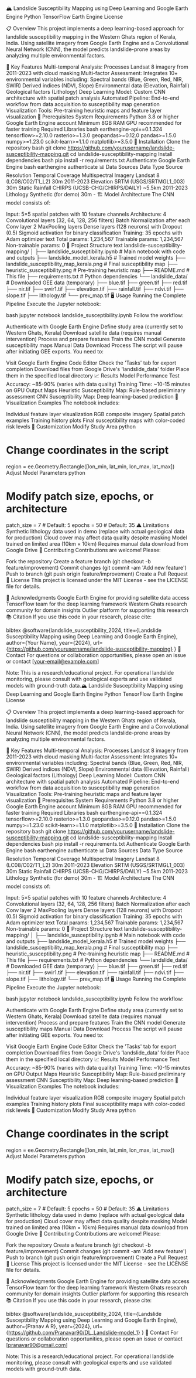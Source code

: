 🏔️ Landslide Susceptibility Mapping using Deep Learning and Google Earth Engine
Python
TensorFlow
Earth Engine
License

📋 Overview
This project implements a deep learning-based approach for landslide susceptibility mapping in the Western Ghats region of Kerala, India. Using satellite imagery from Google Earth Engine and a Convolutional Neural Network (CNN), the model predicts landslide-prone areas by analyzing multiple environmental factors.

🌟 Key Features
Multi-temporal Analysis: Processes Landsat 8 imagery from 2011-2023 with cloud masking
Multi-factor Assessment: Integrates 10+ environmental variables including:
Spectral bands (Blue, Green, Red, NIR, SWIR)
Derived indices (NDVI, Slope)
Environmental data (Elevation, Rainfall)
Geological factors (Lithology)
Deep Learning Model: Custom CNN architecture with spatial patch analysis
Automated Pipeline: End-to-end workflow from data acquisition to susceptibility map generation
Visualization Tools: Pre-training heuristic maps and feature layer visualization
🔧 Prerequisites
System Requirements
Python 3.8 or higher
Google Earth Engine account
Minimum 8GB RAM
GPU recommended for faster training
Required Libraries
bash
earthengine-api==0.1.324
tensorflow>=2.10.0
rasterio>=1.3.0
geopandas>=0.12.0
pandas>=1.5.0
numpy>=1.23.0
scikit-learn>=1.1.0
matplotlib>=3.5.0
🚀 Installation
Clone the repository
bash
git clone https://github.com/yourusername/landslide-susceptibility-mapping.git
cd landslide-susceptibility-mapping
Install dependencies
bash
pip install -r requirements.txt
Authenticate Google Earth Engine
bash
earthengine authenticate
📊 Data Sources
Data Type	Source	Resolution	Temporal Coverage
Multispectral Imagery	Landsat 8 (LC08/C02/T1_L2)	30m	2011-2023
Elevation	SRTM (USGS/SRTMGL1_003)	30m	Static
Rainfall	CHIRPS (UCSB-CHG/CHIRPS/DAILY)	~5.5km	2011-2023
Lithology	Synthetic (for demo)	30m	-
🏗️ Model Architecture
The CNN model consists of:

Input: 5×5 spatial patches with 10 feature channels
Architecture:
4 Convolutional layers (32, 64, 128, 256 filters)
Batch Normalization after each Conv layer
2 MaxPooling layers
Dense layers (128 neurons) with Dropout (0.5)
Sigmoid activation for binary classification
Training: 35 epochs with Adam optimizer
text
Total params: 1,234,567
Trainable params: 1,234,567
Non-trainable params: 0
📁 Project Structure
text
landslide-susceptibility-mapping/
│
├── landslide_susceptibility.ipynb  # Main notebook with code and outputs
├── landslide_model_kerala.h5       # Trained model weights
├── landslide_susceptibility_map_kerala.png  # Final susceptibility map
├── heuristic_susceptibility.png    # Pre-training heuristic map
├── README.md                       # This file
├── requirements.txt               # Python dependencies
└── landslide_data/               # Downloaded GEE data (temporary)
    ├── blue.tif
    ├── green.tif
    ├── red.tif
    ├── nir.tif
    ├── swir1.tif
    ├── elevation.tif
    ├── rainfall.tif
    ├── ndvi.tif
    ├── slope.tif
    ├── lithology.tif
    └── prev_map.tif
🖥️ Usage
Running the Complete Pipeline
Execute the Jupyter notebook:

bash
jupyter notebook landslide_susceptibility.ipynb
Follow the workflow:

Authenticate with Google Earth Engine
Define study area (currently set to Western Ghats, Kerala)
Download satellite data (requires manual intervention)
Process and prepare features
Train the CNN model
Generate susceptibility maps
Manual Data Download Process
The script will pause after initiating GEE exports. You need to:

Visit Google Earth Engine Code Editor
Check the 'Tasks' tab for export completion
Download files from Google Drive's 'landslide_data' folder
Place them in the specified local directory
📈 Results
Model Performance
Test Accuracy: ~85-90% (varies with data quality)
Training Time: ~10-15 minutes on GPU
Output Maps
Heuristic Susceptibility Map: Rule-based preliminary assessment
CNN Susceptibility Map: Deep learning-based prediction
🎨 Visualization Examples
The notebook includes:

Individual feature layer visualization
RGB composite imagery
Spatial patch examples
Training history plots
Final susceptibility maps with color-coded risk levels
🔄 Customization
Modify Study Area
python
# Change coordinates in the script
region = ee.Geometry.Rectangle([lon_min, lat_min, lon_max, lat_max])
Adjust Model Parameters
python
# Modify patch size, epochs, or architecture
patch_size = 7  # Default: 5
epochs = 50     # Default: 35
⚠️ Limitations
Synthetic lithology data used in demo (replace with actual geological data for production)
Cloud cover may affect data quality despite masking
Model trained on limited area (10km × 10km)
Requires manual data download from Google Drive
🤝 Contributing
Contributions are welcome! Please:

Fork the repository
Create a feature branch (git checkout -b feature/improvement)
Commit changes (git commit -am 'Add new feature')
Push to branch (git push origin feature/improvement)
Create a Pull Request
📄 License
This project is licensed under the MIT License - see the LICENSE file for details.

🙏 Acknowledgments
Google Earth Engine for providing satellite data access
TensorFlow team for the deep learning framework
Western Ghats research community for domain insights
Outlier platform for supporting this research
📚 Citation
If you use this code in your research, please cite:

bibtex
@software{landslide_susceptibility_2024,
  title={Landslide Susceptibility Mapping using Deep Learning and Google Earth Engine},
  author={Your Name},
  year={2024},
  url={https://github.com/yourusername/landslide-susceptibility-mapping}
}
📧 Contact
For questions or collaboration opportunities, please open an issue or contact [your-email@example.com]

Note: This is a research/educational project. For operational landslide monitoring, please consult with geological experts and use validated models with ground-truth data.🏔️ Landslide Susceptibility Mapping using Deep Learning and Google Earth Engine
Python
TensorFlow
Earth Engine
License

📋 Overview
This project implements a deep learning-based approach for landslide susceptibility mapping in the Western Ghats region of Kerala, India. Using satellite imagery from Google Earth Engine and a Convolutional Neural Network (CNN), the model predicts landslide-prone areas by analyzing multiple environmental factors.

🌟 Key Features
Multi-temporal Analysis: Processes Landsat 8 imagery from 2011-2023 with cloud masking
Multi-factor Assessment: Integrates 10+ environmental variables including:
Spectral bands (Blue, Green, Red, NIR, SWIR)
Derived indices (NDVI, Slope)
Environmental data (Elevation, Rainfall)
Geological factors (Lithology)
Deep Learning Model: Custom CNN architecture with spatial patch analysis
Automated Pipeline: End-to-end workflow from data acquisition to susceptibility map generation
Visualization Tools: Pre-training heuristic maps and feature layer visualization
🔧 Prerequisites
System Requirements
Python 3.8 or higher
Google Earth Engine account
Minimum 8GB RAM
GPU recommended for faster training
Required Libraries
bash
earthengine-api==0.1.324
tensorflow>=2.10.0
rasterio>=1.3.0
geopandas>=0.12.0
pandas>=1.5.0
numpy>=1.23.0
scikit-learn>=1.1.0
matplotlib>=3.5.0
🚀 Installation
Clone the repository
bash
git clone https://github.com/yourusername/landslide-susceptibility-mapping.git
cd landslide-susceptibility-mapping
Install dependencies
bash
pip install -r requirements.txt
Authenticate Google Earth Engine
bash
earthengine authenticate
📊 Data Sources
Data Type	Source	Resolution	Temporal Coverage
Multispectral Imagery	Landsat 8 (LC08/C02/T1_L2)	30m	2011-2023
Elevation	SRTM (USGS/SRTMGL1_003)	30m	Static
Rainfall	CHIRPS (UCSB-CHG/CHIRPS/DAILY)	~5.5km	2011-2023
Lithology	Synthetic (for demo)	30m	-
🏗️ Model Architecture
The CNN model consists of:

Input: 5×5 spatial patches with 10 feature channels
Architecture:
4 Convolutional layers (32, 64, 128, 256 filters)
Batch Normalization after each Conv layer
2 MaxPooling layers
Dense layers (128 neurons) with Dropout (0.5)
Sigmoid activation for binary classification
Training: 35 epochs with Adam optimizer
text
Total params: 1,234,567
Trainable params: 1,234,567
Non-trainable params: 0
📁 Project Structure
text
landslide-susceptibility-mapping/
│
├── landslide_susceptibility.ipynb  # Main notebook with code and outputs
├── landslide_model_kerala.h5       # Trained model weights
├── landslide_susceptibility_map_kerala.png  # Final susceptibility map
├── heuristic_susceptibility.png    # Pre-training heuristic map
├── README.md                       # This file
├── requirements.txt               # Python dependencies
└── landslide_data/               # Downloaded GEE data (temporary)
    ├── blue.tif
    ├── green.tif
    ├── red.tif
    ├── nir.tif
    ├── swir1.tif
    ├── elevation.tif
    ├── rainfall.tif
    ├── ndvi.tif
    ├── slope.tif
    ├── lithology.tif
    └── prev_map.tif
🖥️ Usage
Running the Complete Pipeline
Execute the Jupyter notebook:

bash
jupyter notebook landslide_susceptibility.ipynb
Follow the workflow:

Authenticate with Google Earth Engine
Define study area (currently set to Western Ghats, Kerala)
Download satellite data (requires manual intervention)
Process and prepare features
Train the CNN model
Generate susceptibility maps
Manual Data Download Process
The script will pause after initiating GEE exports. You need to:

Visit Google Earth Engine Code Editor
Check the 'Tasks' tab for export completion
Download files from Google Drive's 'landslide_data' folder
Place them in the specified local directory
📈 Results
Model Performance
Test Accuracy: ~85-90% (varies with data quality)
Training Time: ~10-15 minutes on GPU
Output Maps
Heuristic Susceptibility Map: Rule-based preliminary assessment
CNN Susceptibility Map: Deep learning-based prediction
🎨 Visualization Examples
The notebook includes:

Individual feature layer visualization
RGB composite imagery
Spatial patch examples
Training history plots
Final susceptibility maps with color-coded risk levels
🔄 Customization
Modify Study Area
python
# Change coordinates in the script
region = ee.Geometry.Rectangle([lon_min, lat_min, lon_max, lat_max])
Adjust Model Parameters
python
# Modify patch size, epochs, or architecture
patch_size = 7  # Default: 5
epochs = 50     # Default: 35
⚠️ Limitations
Synthetic lithology data used in demo (replace with actual geological data for production)
Cloud cover may affect data quality despite masking
Model trained on limited area (10km × 10km)
Requires manual data download from Google Drive
🤝 Contributing
Contributions are welcome! Please:

Fork the repository
Create a feature branch (git checkout -b feature/improvement)
Commit changes (git commit -am 'Add new feature')
Push to branch (git push origin feature/improvement)
Create a Pull Request
📄 License
This project is licensed under the MIT License - see the LICENSE file for details.

🙏 Acknowledgments
Google Earth Engine for providing satellite data access
TensorFlow team for the deep learning framework
Western Ghats research community for domain insights
Outlier platform for supporting this research
📚 Citation
If you use this code in your research, please cite:

bibtex
@software{landslide_susceptibility_2024,
  title={Landslide Susceptibility Mapping using Deep Learning and Google Earth Engine},
  author={Pranav A R},
  year={2024},
  url={https://github.com/Pranavar90/DL_Landslide-model_1}
}
📧 Contact
For questions or collaboration opportunities, please open an issue or contact [pranavar90@gmail.com]

Note: This is a research/educational project. For operational landslide monitoring, please consult with geological experts and use validated models with ground-truth data.
